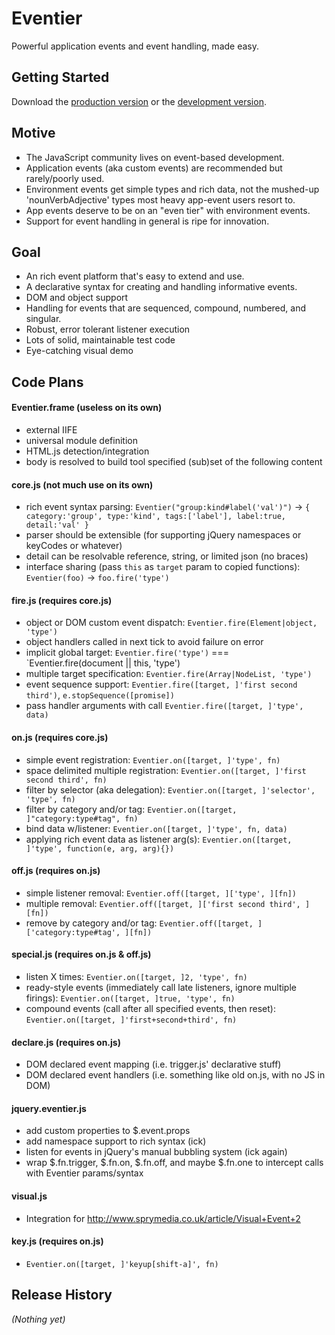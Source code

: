 # Eventier

Powerful application events and event handling, made easy.

## Getting Started
Download the [production version][min] or the [development version][max].

[min]: https://raw.github.com/nbubna/Eventier/master/dist/Eventier.min.js
[max]: https://raw.github.com/nbubna/Eventier/master/dist/Eventier.js

## Motive

* The JavaScript community lives on event-based development.
* Application events (aka custom events) are recommended but rarely/poorly used.
* Environment events get simple types and rich data, not the mushed-up 'nounVerbAdjective' types most heavy app-event users resort to.
* App events deserve to be on an "even tier" with environment events.
* Support for event handling in general is ripe for innovation.

## Goal
* An rich event platform that's easy to extend and use.
* A declarative syntax for creating and handling informative events.
* DOM and object support
* Handling for events that are sequenced, compound, numbered, and singular.
* Robust, error tolerant listener execution
* Lots of solid, maintainable test code
* Eye-catching visual demo

## Code Plans

#### Eventier.frame (useless on its own)
* external IIFE
* universal module definition
* HTML.js detection/integration
* body is resolved to build tool specified (sub)set of the following content

#### core.js (not much use on its own)
* rich event syntax parsing: `Eventier("group:kind#label('val')")` -> `{ category:'group', type:'kind', tags:['label'], label:true, detail:'val' }`
* parser should be extensible (for supporting jQuery namespaces or keyCodes or whatever)
* detail can be resolvable reference, string, or limited json (no braces)
* interface sharing (pass `this` as `target` param to copied functions): `Eventier(foo)` -> `foo.fire('type')`

#### fire.js (requires core.js)
* object or DOM custom event dispatch: `Eventier.fire(Element|object, 'type')`
* object handlers called in next tick to avoid failure on error
* implicit global target: `Eventier.fire('type')` === `Eventier.fire(document || this, 'type')
* multiple target specification: `Eventier.fire(Array|NodeList, 'type')`
* event sequence support: `Eventier.fire([target, ]'first second third')`, `e.stopSequence([promise])`
* pass handler arguments with call `Eventier.fire([target, ]'type', data)`

#### on.js (requires core.js)
* simple event registration: `Eventier.on([target, ]'type', fn)`
* space delimited multiple registration: `Eventier.on([target, ]'first second third', fn)`
* filter by selector (aka delegation): `Eventier.on([target, ]'selector', 'type', fn)`
* filter by category and/or tag: `Eventier.on([target, ]"category:type#tag", fn)`
* bind data w/listener: `Eventier.on([target, ]'type', fn, data)`
* applying rich event data as listener arg(s): `Eventier.on([target, ]'type', function(e, arg, arg){})`

#### off.js (requires on.js)
* simple listener removal: `Eventier.off([target, ]['type', ][fn])`
* multiple removal: `Eventier.off([target, ]['first second third', ][fn])`
* remove by category and/or tag: `Eventier.off([target, ]['category:type#tag', ][fn])`

#### special.js (requires on.js & off.js)
* listen X times: `Eventier.on([target, ]2, 'type', fn)`
* ready-style events (immediately call late listeners, ignore multiple firings): `Eventier.on([target, ]true, 'type', fn)`
* compound events (call after all specified events, then reset): `Eventier.on([target, ]'first+second+third', fn)`

#### declare.js (requires on.js)
* DOM declared event mapping (i.e. trigger.js' declarative stuff)
* DOM declared event handlers (i.e. something like old on.js, with no JS in DOM)

#### jquery.eventier.js
* add custom properties to $.event.props
* add namespace support to rich syntax (ick)
* listen for events in jQuery's manual bubbling system (ick again)
* wrap $.fn.trigger, $.fn.on, $.fn.off, and maybe $.fn.one to intercept calls with Eventier params/syntax

#### visual.js
* Integration for http://www.sprymedia.co.uk/article/Visual+Event+2

#### key.js (requires on.js)
* `Eventier.on([target, ]'keyup[shift-a]', fn)`


## Release History
_(Nothing yet)_
